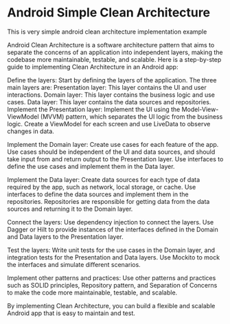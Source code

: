 # Android Simple Clean Architecture
This is very simple android clean architecture implementation example  


Android Clean Architecture is a software architecture pattern that aims to separate the concerns of an application into independent layers, making the codebase more maintainable, testable, and scalable. Here is a step-by-step guide to implementing Clean Architecture in an Android app:

Define the layers: Start by defining the layers of the application. The three main layers are:
Presentation layer: This layer contains the UI and user interactions.
Domain layer: This layer contains the business logic and use cases.
Data layer: This layer contains the data sources and repositories.
Implement the Presentation layer: Implement the UI using the Model-View-ViewModel (MVVM) pattern, which separates the UI logic from the business logic. Create a ViewModel for each screen and use LiveData to observe changes in data.

Implement the Domain layer: Create use cases for each feature of the app. Use cases should be independent of the UI and data sources, and should take input from and return output to the Presentation layer. Use interfaces to define the use cases and implement them in the Data layer.

Implement the Data layer: Create data sources for each type of data required by the app, such as network, local storage, or cache. Use interfaces to define the data sources and implement them in the repositories. Repositories are responsible for getting data from the data sources and returning it to the Domain layer.

Connect the layers: Use dependency injection to connect the layers. Use Dagger or Hilt to provide instances of the interfaces defined in the Domain and Data layers to the Presentation layer.

Test the layers: Write unit tests for the use cases in the Domain layer, and integration tests for the Presentation and Data layers. Use Mockito to mock the interfaces and simulate different scenarios.

Implement other patterns and practices: Use other patterns and practices such as SOLID principles, Repository pattern, and Separation of Concerns to make the code more maintainable, testable, and scalable.

By implementing Clean Architecture, you can build a flexible and scalable Android app that is easy to maintain and test.